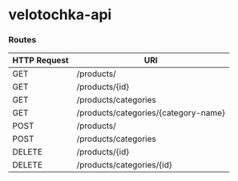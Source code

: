 # velotochka-api

### Routes

| HTTP Request | URI                                  |
|--------------|--------------------------------------|
| GET          | /products/                           |
| GET          | /products/{id}                       |
| GET          | /products/categories                 |
| GET          | /products/categories/{category-name} |
| POST         | /products/                           |
| POST         | /products/categories                 |
| DELETE       | /products/{id}                       |
| DELETE       | /products/categories/{id}            |
